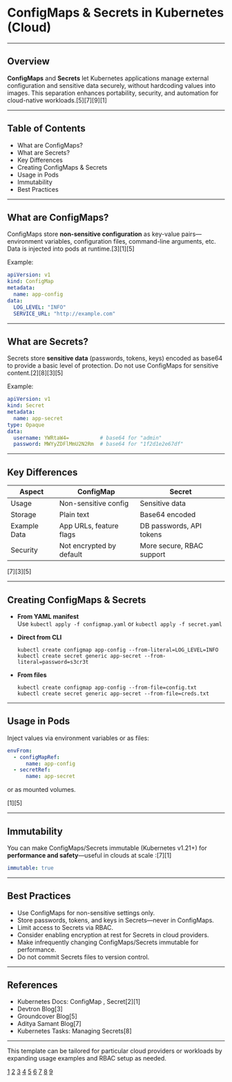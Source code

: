
# ConfigMaps & Secrets in Kubernetes (Cloud)

***

## Overview

**ConfigMaps** and **Secrets** let Kubernetes applications manage external configuration and sensitive data securely, without hardcoding values into images. This separation enhances portability, security, and automation for cloud-native workloads.[5][7][9][1]

***

## Table of Contents

- What are ConfigMaps?
- What are Secrets?
- Key Differences
- Creating ConfigMaps & Secrets
- Usage in Pods
- Immutability
- Best Practices

***

## What are ConfigMaps?

ConfigMaps store **non-sensitive configuration** as key-value pairs—environment variables, configuration files, command-line arguments, etc. Data is injected into pods at runtime.[3][1][5]

Example:
```yaml
apiVersion: v1
kind: ConfigMap
metadata:
  name: app-config
data:
  LOG_LEVEL: "INFO"
  SERVICE_URL: "http://example.com"
```

***

## What are Secrets?

Secrets store **sensitive data** (passwords, tokens, keys) encoded as base64 to provide a basic level of protection. Do not use ConfigMaps for sensitive content.[2][8][3][5]

Example:
```yaml
apiVersion: v1
kind: Secret
metadata:
  name: app-secret
type: Opaque
data:
  username: YWRtaW4=          # base64 for "admin"
  password: MWYyZDFlMmU2N2Rm  # base64 for "1f2d1e2e67df"
```

***

## Key Differences

| Aspect       | ConfigMap                        | Secret                     |
|--------------|----------------------------------|----------------------------|
| Usage        | Non-sensitive config             | Sensitive data             |
| Storage      | Plain text                       | Base64 encoded             |
| Example Data | App URLs, feature flags          | DB passwords, API tokens   |
| Security     | Not encrypted by default         | More secure, RBAC support  |

[7][3][5]

***

## Creating ConfigMaps & Secrets

- **From YAML manifest**  
  Use `kubectl apply -f configmap.yaml` or `kubectl apply -f secret.yaml`

- **Direct from CLI**  
  ```
  kubectl create configmap app-config --from-literal=LOG_LEVEL=INFO
  kubectl create secret generic app-secret --from-literal=password=s3cr3t
  ```

- **From files**  
  ```
  kubectl create configmap app-config --from-file=config.txt
  kubectl create secret generic app-secret --from-file=creds.txt
  ```


***

## Usage in Pods

Inject values via environment variables or as files:

```yaml
envFrom:
  - configMapRef:
      name: app-config
  - secretRef:
      name: app-secret
```
or as mounted volumes.

[1][5]

***

## Immutability

You can make ConfigMaps/Secrets immutable (Kubernetes v1.21+) for **performance and safety**—useful in clouds at scale :[7][1]

```yaml
immutable: true
```

***

## Best Practices

- Use ConfigMaps for non-sensitive settings only.
- Store passwords, tokens, and keys in Secrets—never in ConfigMaps.
- Limit access to Secrets via RBAC.
- Consider enabling encryption at rest for Secrets in cloud providers.
- Make infrequently changing ConfigMaps/Secrets immutable for performance.
- Do not commit Secrets files to version control.

***

## References

- Kubernetes Docs: ConfigMap , Secret[2][1]
- Devtron Blog[3]
- Groundcover Blog[5]
- Aditya Samant Blog[7]
- Kubernetes Tasks: Managing Secrets[8]

***

This template can be tailored for particular cloud providers or workloads by expanding usage examples and RBAC setup as needed.

[1](https://kubernetes.io/docs/concepts/configuration/configmap/)
[2](https://kubernetes.io/docs/concepts/configuration/secret/)
[3](https://devtron.ai/blog/kubernetes-configmaps-secrets/)
[4](https://www.gravitee.io/blog/kubernetes-configurations-secrets-configmaps)
[5](https://www.groundcover.com/blog/kubernetes-configmap)
[6](https://cloud.theodo.com/en/blog/helm-kubernetes-configmap-secret)
[7](https://www.adityasamant.dev/post/immutable-configmaps-and-secrets-in-kubernetes-a-complete-guide)
[8](https://kubernetes.io/docs/tasks/configmap-secret/managing-secret-using-config-file/)
[9](https://learning.sap.com/learning-journeys/developing-applications-in-sap-btp-kyma-runtime/explaining-configmaps-and-secrets_f39f9cc6-2576-4c9f-bab8-8b81aebf3c5a)
